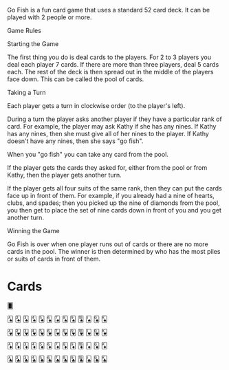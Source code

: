 Go Fish is a fun card game that uses a standard 52 card deck. It can be played
with 2 people or more. 

Game Rules 

Starting the Game 

The first thing you do is deal cards to the players. For 2 to 3 players you
deal each player 7 cards. If there are more than three players, deal 5 cards
each. The rest of the deck is then spread out in the middle of the players face
down. This can be called the pool of cards. 

Taking a Turn 

Each player gets a turn in clockwise order (to the player's left). 

During a turn the player asks another player if they have a particular rank of
card. For example, the player may ask Kathy if she has any nines. If Kathy has
any nines, then she must give all of her nines to the player. If Kathy doesn't
have any nines, then she says "go fish". 

When you "go fish" you can take any card from the pool. 

If the player gets the cards they asked for, either from the pool or from
Kathy, then the player gets another turn. 

If the player gets all four suits of the same rank, then they can put the cards
face up in front of them. For example, if you already had a nine of hearts,
clubs, and spades; then you picked up the nine of diamonds from the pool, you
then get to place the set of nine cards down in front of you and you get
another turn. 

Winning the Game 

Go Fish is over when one player runs out of cards or there are no more cards in
the pool. The winner is then determined by who has the most piles or suits of
cards in front of them. 



# Cards

🂠	

🂡	🂢	🂣	🂤	🂥	🂦	🂧	🂨	🂩	🂪	🂫	🂭	🂮

🂱	🂲	🂳	🂴	🂵	🂶	🂷	🂸	🂹	🂺	🂻	🂽	🂾

🃁	🃂	🃃	🃄	🃅	🃆	🃇	🃈	🃉	🃊	🃋	🃍	🃎

🃑	🃒	🃓	🃔	🃕	🃖	🃗	🃘	🃙	🃚	🃛	🃝	🃞
